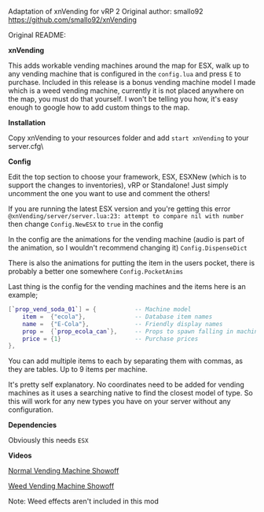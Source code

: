 Adaptation of xnVending for vRP 2
Original author: smallo92
https://github.com/smallo92/xnVending

Original README:

**xnVending**

This adds workable vending machines around the map for ESX, walk up to any vending machine that is configured in the `config.lua` and press `E` to purchase. Included in this release is a bonus vending machine model I made which is a weed vending machine, currently it is not placed anywhere on the map, you must do that yourself. I won't be telling you how, it's easy enough to google how to add custom things to the map.

**Installation**

Copy xnVending to your resources folder and add `start xnVending` to your server.cfg\

**Config**

Edit the top section to choose your framework, ESX, ESXNew (which is to support the changes to inventories), vRP or Standalone! Just simply uncomment the one you want to use and comment the others!

If you are running the latest ESX version and you're getting this error `@xnVending/server/server.lua:23: attempt to compare nil with number` then change `Config.NewESX` to `true` in the config

In the config are the animations for the vending machine (audio is part of the animation, so I wouldn't recommend changing it) `Config.DispenseDict`

There is also the animations for putting the item in the users pocket, there is probably a better one somewhere `Config.PocketAnims`

Last thing is the config for the vending machines and the items here is an example;

```lua
[`prop_vend_soda_01`] = {			-- Machine model
	item =  {"ecola"}, 				-- Database item names
	name =  {"E-Cola"}, 			-- Friendly display names
	prop =  {`prop_ecola_can`}, 	-- Props to spawn falling in machine
	price = {1}						-- Purchase prices
},
```
You can add multiple items to each by separating them with commas, as they are tables. Up to 9 items per machine.

It's pretty self explanatory. No coordinates need to be added for vending machines as it uses a searching native to find the closest model of type. So this will work for any new types you have on your server without any configuration.

**Dependencies**

Obviously this needs `ESX`

**Videos**

[Normal Vending Machine Showoff](https://www.youtube.com/watch?v=dvQYazR44Vo)

[Weed Vending Machine Showoff](https://img.xpl.wtf/s/hpBOrnr.mp4)

Note: Weed effects aren't included in this mod
